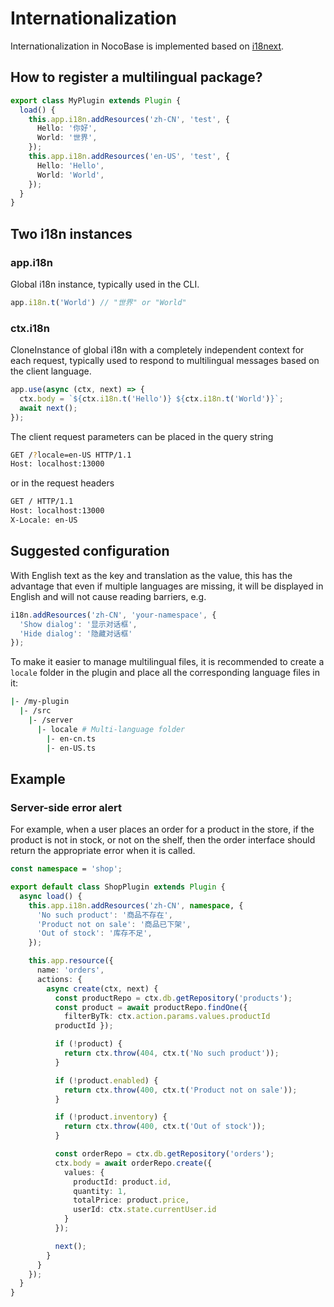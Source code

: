 # Internationalization

Internationalization in NocoBase is implemented based on [i18next](https://npmjs.com/package/i18next).

## How to register a multilingual package?

```ts
export class MyPlugin extends Plugin {
  load() {
    this.app.i18n.addResources('zh-CN', 'test', {
      Hello: '你好',
      World: '世界',
    });
    this.app.i18n.addResources('en-US', 'test', {
      Hello: 'Hello',
      World: 'World',
    });
  }
}
```

## Two i18n instances

### app.i18n

Global i18n instance, typically used in the CLI.

```ts
app.i18n.t('World') // "世界" or "World"
```

### ctx.i18n

CloneInstance of global i18n with a completely independent context for each request, typically used to respond to multilingual messages based on the client language.

```ts
app.use(async (ctx, next) => {
  ctx.body = `${ctx.i18n.t('Hello')} ${ctx.i18n.t('World')}`;
  await next();
});
```

The client request parameters can be placed in the query string

```bash
GET /?locale=en-US HTTP/1.1
Host: localhost:13000
```

or in the request headers

```bash
GET / HTTP/1.1
Host: localhost:13000
X-Locale: en-US
```

## Suggested configuration

With English text as the key and translation as the value, this has the advantage that even if multiple languages are missing, it will be displayed in English and will not cause reading barriers, e.g.

```ts
i18n.addResources('zh-CN', 'your-namespace', {
  'Show dialog': '显示对话框',
  'Hide dialog': '隐藏对话框'
});
```

To make it easier to manage multilingual files, it is recommended to create a `locale` folder in the plugin and place all the corresponding language files in it: 

```bash
|- /my-plugin
  |- /src
    |- /server
      |- locale # Multi-language folder
        |- en-cn.ts
        |- en-US.ts
```

## Example

### Server-side error alert

For example, when a user places an order for a product in the store, if the product is not in stock, or not on the shelf, then the order interface should return the appropriate error when it is called.

```ts
const namespace = 'shop';

export default class ShopPlugin extends Plugin {
  async load() {
    this.app.i18n.addResources('zh-CN', namespace, {
      'No such product': '商品不存在',
      'Product not on sale': '商品已下架',
      'Out of stock': '库存不足',
    });

    this.app.resource({
      name: 'orders',
      actions: {
        async create(ctx, next) {
          const productRepo = ctx.db.getRepository('products');
          const product = await productRepo.findOne({
            filterByTk: ctx.action.params.values.productId
          productId });

          if (!product) {
            return ctx.throw(404, ctx.t('No such product'));
          }

          if (!product.enabled) {
            return ctx.throw(400, ctx.t('Product not on sale'));
          }

          if (!product.inventory) {
            return ctx.throw(400, ctx.t('Out of stock'));
          }

          const orderRepo = ctx.db.getRepository('orders');
          ctx.body = await orderRepo.create({
            values: {
              productId: product.id,
              quantity: 1,
              totalPrice: product.price,
              userId: ctx.state.currentUser.id
            }
          });

          next();
        }
      }
    });
  }
}
```
